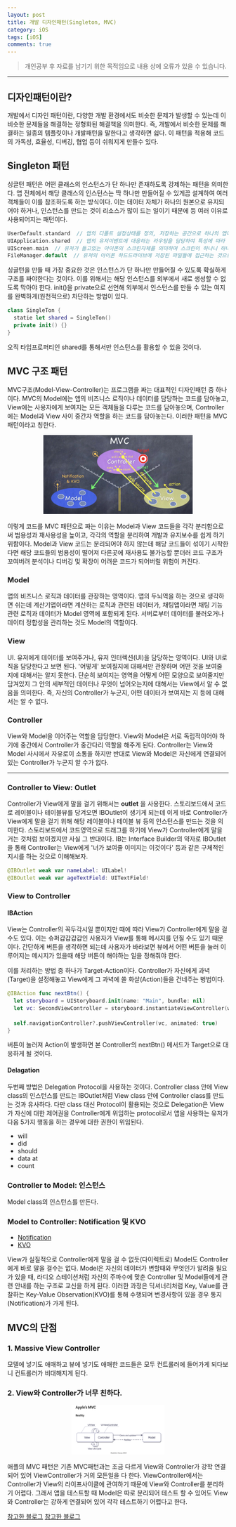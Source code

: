 ```yaml
---
layout: post
title: 개발 디자인패턴(Singleton, MVC)
category: iOS
tags: [iOS]
comments: true
---
```


> 개인공부 후 자료를 남기기 위한 목적임으로 내용 상에 오류가 있을 수 있습니다.     

<hr>


## 디자인패턴이란?

개발에서 디자인 패턴이란, 다양한 개발 환경에서도 비슷한 문제가 발생할 수 있는데 이 비슷한 문제들을 해결하는 정형화된 해결책을 의미한다. 즉, 개발에서 비슷한 문제를 해결하는 일종의 템플릿이나 개발패턴을 말한다고 생각하면 쉽다. 이 패턴을 적용해 코드의 가독성, 효율성, 디버깅, 협업 등이 쉬워지게 만들수 있다.


## Singleton 패턴

싱글턴 패턴은 어떤 클래스의 인스턴스가 단 하나만 존재하도록 강제하는 패턴을 의미한다. 앱 전체에서 해당 클래스의 인스턴스는 딱 하나만 만들어질 수 있게끔 설계하여 여러 객체들이 이를 참조하도록 하는 방식이다. 이는 데이터 자체가 하나의 원본으로 유지되어야 하거나, 인스턴스를 만드는 것이 리소스가 많이 드는 일이기 때문에 등 여러 이유로 사용되어지는 패턴이다.

```swift
UserDefault.standard  // 앱의 디폴트 설정상태를 정의, 저장하는 공간으로 하나의 앱에는 하나의 설정 인스턴스만 존재
UIApplication.shared  // 앱의 유저이벤트에 대응하는 라우팅을 담당하여 특성에 따라 하나의 인스턴스만 존재
UIScreen.main  // 유저가 들고있는 아이폰의 스크린자체를 의미하며 스크린이 하나니 하나의 인스턴스만 존재
FileManager.default  // 유저의 아이폰 하드드라이브에 저장된 파일들에 접근하는 것으로 하나의 인스턴스만 존재
```

싱글턴을 만들 때 가장 중요한 것은 인스턴스가 단 하나만 만들어질 수 있도록 확실하게 구조를 짜야한다는 것이다. 이를 위해서는 해당 인스턴스를 외부에서 새로 생성할 수 없도록 막아야 한다. init()을 private으로 선언해 외부에서 인스턴스를 만들 수 있는 여지를 완벽하게(원천적으로) 차단하는 방법이 있다.

```swift
class SingleTon {
  statie let shared = SingleTon()
  private init() {}
}
```

오직 타입프로퍼티인 shared를 통해서만 인스턴스를 활용할 수 있을 것이다.

## MVC 구조 패턴

MVC구조(Model-View-Controller)는 프로그램을 짜는 대표적인 디자인패턴 중 하나이다. MVC의 Model에는 앱의 비즈니스 로직이나 데이터를 담당하는 코드를 담아놓고, View에는 사용자에게 보여지는 모든 객체들을 다루는 코드를 담아놓으며, Controller에는 Model과 View 사이 중간자 역할을 하는 코드를 담아놓는다. 이러한 패턴을 MVC 패턴이라고 칭한다.

<center>
<figure>
<img src="/assets/post-img/swift/10.png" alt="" width="80%">
</figure>
</center>

이렇게 코드를 MVC 패턴으로 짜는 이유는 Model과 View 코드들을 각각 분리함으로써 범용성과 재사용성을 높이고, 각각의 역할을 분리하여 개발과 유지보수를 쉽게 하기 위함이다. Model과 View 코드는 분리되어야 하지 않는데 해당 코드들이 섞이기 시작한다면 해당 코드들의 범용성이 떨어져 다른곳에 재사용도 불가능할 뿐더러 코드 구조가 꼬여버려 분석이나 디버깅 및 확장이 어려운 코드가 되어버릴 위험이 커진다.


### Model

앱의 비즈니스 로직과 데이터를 관장하는 영역이다. 앱의 두뇌역을 하는 것으로 생각하면 쉬는데 계산기앱이라면 계산하는 로직과 관련된 데이터가, 채팅앱이라면 채팅 기능 관련 로직과 데이터가 Model 영역에 포함되게 된다. 서버로부터 데이터를 불러오거나 데이터 정합성을 관리하는 것도 Model의 역할이다.


### View

UI. 유저에게 데이터를 보여주거나, 유저 인터렉션(UI)을 담당하는 영역이다. UI와 UI로직을 담당한다고 보면 된다. '어떻게' 보여질지에 대해서만 관장하며 어떤 것을 보여줄 지에 대해서는 알지 못한다. 단순히 보여지는 영역을 어떻게 어떤 모양으로 보여줄지만 담겨있지 그 안의 세부적인 데이터나 무엇이 넘어오는지에 대해서는 View에서 알 수 없음을 의미한다. 즉, 자신의 Controller가 누군지, 어떤 데이터가 보여지는 지 등에 대해서는 알 수 없다.


### Controller

View와 Model을 이어주는 역할을 담당한다. View와 Model은 서로 독립적이어야 하기에 중간에서 Controller가 중간다리 역할을 해주게 된다. Controller는 View와 Model 사시에서 자유로이 소통을 하지만 반대로 View와 Model은 자신에게 연결되어있는 Controller가 누군지 알 수가 없다.



<hr>

### Controller to View: Outlet

Controller가 View에게 말을 걸기 위해서는 **outlet** 을 사용한다. 스토리보드에서 코드로 레이블이나 테이블뷰를 당겨오면 IBOutlet이 생기게 되는데 이게 바로 Controller가 View에게 말을 걸기 위해 해당 레이블이나 테이블 뷰 등의 인스턴스를 만드는 것을 의미한다. 스토리보드에서 코드영역으로 드래그를 하기에 View가 Controller에게 말을 거는 것처럼 보이겠지만 사실 그 반대이다. IB는 Interface Builder의 약자로 IBOutlet을 통해 Controller는 View에게 '너가 보여줄 이미지는 이것이다' 등과 같은 구체적인 지시를 하는 것으로 이해해보자.


```swift
@IBOutlet weak var nameLabel: UILabel!
@IBOutlet weak var ageTextField: UITextField!
```


### View to Controller

#### IBAction

View는 Controller의 꼭두각시일 뿐이지만 때에 따라 View가 Controller에게 말을 걸 수도 있다. 이는 슈퍼갑갑갑갑인 사용자가 View를 통해 메시지를 던질 수도 있기 때문이다. 간단하게 버튼을 생각하면 되는데 사용자가 바라보면 뷰에서 어떤 버튼을 눌러 이루어지는 메시지가 있을때 해당 버튼이 해야하는 일을 정해줘야 한다.

이를 처리하는 방법 중 하나가 Target-Action이다. Controller가 자신에게 과녁(Target)을 설정해놓고 View에게 그 과녁에 쏠 화살(Action)들을 건네주는 벙법이다.

```swift
@IBAction func nextBtn() {
  let storyboard = UIStoryboard.init(name: "Main", bundle: nil)
  let vc: SecondViewController = storyboard.instantiateViewController(withIdentifier: "SecondViewController") as! SecondViewController

  self.navigationController?.pushViewController(vc, animated: true)
}
```

버튼이 눌러져 Action이 발생하면 본 Controller의 nextBtn() 메서드가 Target으로 대응하게 될 것이다.


#### Delagation

두번째 방법은 Delegation Protocol을 사용하는 것이다. Controller class 안에 View class의 인스턴스를 만드는 IBOutlet처럼 View class 안에 Controller class를 만드는 것과 유사하다. 다만 class 대신 Protocol이 활용되는 것으로 Delegation은 View가 자신에 대한 제어권을 Controller에게 위임하는 protocol로서 앱을 사용하는 유저가 다음 5가지 행동을 하는 경우에 대한 권한이 위임된다.

- will
- did
- should
- data at
- count


### Controller to Model: 인스턴스

Model class의 인스턴스를 만든다.

### Model to Controller: Notification 및 KVO

- [Notification](https://www.zehye.kr/ios/2020/04/10/13iOS_notification/)
- [KVO](https://www.zehye.kr/ios/2020/03/19/11iOS_KVO/)

View가 실질적으로 Controller에게 말을 걸 수 없듯(다이렉트로) Model도 Controller에게 바로 말을 걸수는 없다. Model은 자신의 데이터가 변할때와 무엇인가 알려줄 필요가 있을 때, 라디오 스테이션처럼 자신의 주파수에 맞춘 Controller 및 Model들에게 관련 안내를 하는 구조로 교신을 하게 된다. 이러한 과정은 딕셔너리처럼 Key, Value를 관찰하는 Key-Value Observation(KVO)를 통해 수행되며 변경사항이 있을 경우 통지(Notification)가 가게 된다.



## MVC의 단점

### 1. Massive View Controller

모델에 넣기도 애매하고 뷰에 넣기도 애매한 코드들은 모두 컨트롤러에 들어가게 되다보니 컨트롤러가 비대해지게 된다.

### 2. View와 Controller가 너무 친하다.

<center>
<figure>
<img src="/assets/post-img/iOS/iOS2/28.png" alt="" width="50%">
</figure>
</center>

애플의 MVC 패턴은 기존 MVC패턴과는 조금 다르게 View와 Controller가 강학 연결되어 있어 ViewController가 거의 모든일을 다 한다. ViewController에서는 Controller가 View의 라이프사이클에 관여하기 때문에 View와 Controller를 분리하기 어렵다. 그래서 앱을 테스트할 때 Model은 따로 분리되어 테스트 할 수 있어도 View와 Controller는 강하게 연결되어 있어 각각 테스트하기 어렵다고 한다.




[참고한 블로그](http://blog.naver.com/PostView.nhn?blogId=jdub7138&logNo=220968244920&redirect=Dlog&widgetTypeCall=true)
[참고한 블로그](https://eunjin3786.tistory.com/31)
